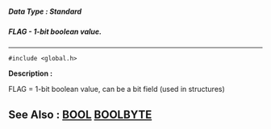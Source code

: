 ##### Data Type : Standard
##### FLAG - 1-bit boolean value.
---
```
#include <global.h>
```
**Description :**

FLAG = 1-bit boolean value, can be a bit field (used in structures)

**See Also :**
[BOOL](/domino-c-api-docs/reference/Data/BOOL)
[BOOLBYTE](/domino-c-api-docs/reference/Data/BOOLBYTE)
---
